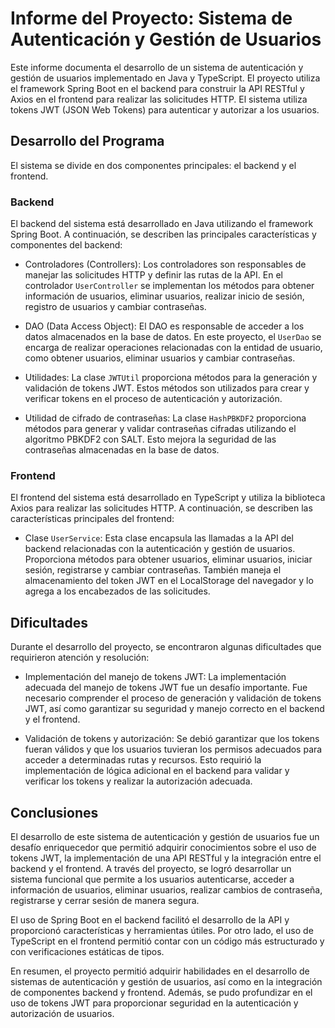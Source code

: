 # Informe del Proyecto: Sistema de Autenticación y Gestión de Usuarios

Este informe documenta el desarrollo de un sistema de autenticación y gestión de usuarios implementado en Java y TypeScript. El proyecto utiliza el framework Spring Boot en el backend para construir la API RESTful y Axios en el frontend para realizar las solicitudes HTTP. El sistema utiliza tokens JWT (JSON Web Tokens) para autenticar y autorizar a los usuarios.

## Desarrollo del Programa

El sistema se divide en dos componentes principales: el backend y el frontend.

### Backend

El backend del sistema está desarrollado en Java utilizando el framework Spring Boot. A continuación, se describen las principales características y componentes del backend:

- Controladores (Controllers): Los controladores son responsables de manejar las solicitudes HTTP y definir las rutas de la API. En el controlador `UserController` se implementan los métodos para obtener información de usuarios, eliminar usuarios, realizar inicio de sesión, registro de usuarios y cambiar contraseñas.

- DAO (Data Access Object): El DAO es responsable de acceder a los datos almacenados en la base de datos. En este proyecto, el `UserDao` se encarga de realizar operaciones relacionadas con la entidad de usuario, como obtener usuarios, eliminar usuarios y cambiar contraseñas.

- Utilidades: La clase `JWTUtil` proporciona métodos para la generación y validación de tokens JWT. Estos métodos son utilizados para crear y verificar tokens en el proceso de autenticación y autorización.

- Utilidad de cifrado de contraseñas: La clase `HashPBKDF2` proporciona métodos para generar y validar contraseñas cifradas utilizando el algoritmo PBKDF2 con SALT. Esto mejora la seguridad de las contraseñas almacenadas en la base de datos.

### Frontend

El frontend del sistema está desarrollado en TypeScript y utiliza la biblioteca Axios para realizar las solicitudes HTTP. A continuación, se describen las características principales del frontend:

- Clase `UserService`: Esta clase encapsula las llamadas a la API del backend relacionadas con la autenticación y gestión de usuarios. Proporciona métodos para obtener usuarios, eliminar usuarios, iniciar sesión, registrarse y cambiar contraseñas. También maneja el almacenamiento del token JWT en el LocalStorage del navegador y lo agrega a los encabezados de las solicitudes.

## Dificultades

Durante el desarrollo del proyecto, se encontraron algunas dificultades que requirieron atención y resolución:

- Implementación del manejo de tokens JWT: La implementación adecuada del manejo de tokens JWT fue un desafío importante. Fue necesario comprender el proceso de generación y validación de tokens JWT, así como garantizar su seguridad y manejo correcto en el backend y el frontend.

- Validación de tokens y autorización: Se debió garantizar que los tokens fueran válidos y que los usuarios tuvieran los permisos adecuados para acceder a determinadas rutas y recursos. Esto requirió la implementación de lógica adicional en el backend para validar y verificar los tokens y realizar la autorización adecuada.

## Conclusiones

El desarrollo de este sistema de autenticación y gestión de usuarios fue un desafío enriquecedor que permitió adquirir conocimientos sobre el uso de tokens JWT, la implementación de una API RESTful y la integración entre el backend y el frontend. A través del proyecto, se logró desarrollar un sistema funcional que permite a los usuarios autenticarse, acceder a información de usuarios, eliminar usuarios, realizar cambios de contraseña, registrarse y cerrar sesión de manera segura.

El uso de Spring Boot en el backend facilitó el desarrollo de la API y proporcionó características y herramientas útiles. Por otro lado, el uso de TypeScript en el frontend permitió contar con un código más estructurado y con verificaciones estáticas de tipos.

En resumen, el proyecto permitió adquirir habilidades en el desarrollo de sistemas de autenticación y gestión de usuarios, así como en la integración de componentes backend y frontend. Además, se pudo profundizar en el uso de tokens JWT para proporcionar seguridad en la autenticación y autorización de usuarios.

